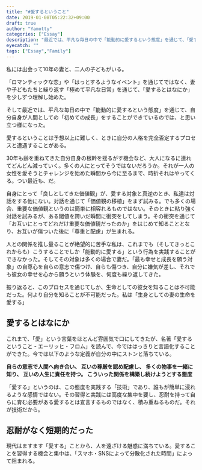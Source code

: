```yaml
---
title: "#愛するということ"
date: 2019-01-08T05:22:32+09:00
draft: true
author: "Yamotty"
categories: ["Essay"]
description: "最近では、平凡な毎日の中で「能動的に愛するという態度」を通じて、「愛するということ」の難しさを知り、そして自分自身が人間としての「初めての成長」をすることができているのでは、と思い立つ様になった。"
eyecatch: ""
tags: ["Essay","Family"]
---
```


私には出会って10年の妻と、二人の子どもがいる。

「ロマンティックな恋」や「はっとするようなイベント」を通じてではなく、妻や子どもたちと繰り返す「極めて平凡な日常」を通じて、「愛するとはなにか」を少しずつ理解し始めた。

そして最近では、平凡な毎日の中で「能動的に愛するという態度」を通じて、自分自身が人間としての「初めての成長」をすることができているのでは、と思い立つ様になった。
<!--more-->
愛するということは予想以上に難しく、ときに自分の人格を完全否定するプロセスと遭遇することがある。

30年も齢を重ねてきた自分自身の根幹を揺るがす機会など、大人になるに連れてどんどん減っていく。多くの人にとってそうではないだろうか。それが一人の女性を愛そうとチャレンジを始めた瞬間から今に至るまで、時折それはやってくる。つい最近も、だ。

自身にとって「良しとしてきた価値観」が、愛する対象と真逆のとき、私達は対話をする他にない。対話を通じて「価値観の移植」をまず試みる。でも多くの場合、重要な価値観というのは簡単に相容れるものではない。そのときに粘り強く対話を試みるが、ある閾値を跨いだ瞬間に衝突をしてしまう。その衝突を通じて「お互いにとってどれだけ重要な価値観だったのか」をはじめて知ることとなり、お互いが傷ついた後に「尊重と配慮」が生まれる。

人との関係を推し量ることが絶望的に苦手な私は、これまでも（そしてきっとこれからも）こうすることでしか「能動的に愛する」という行為を実践することができなかった。そしてその対象は多くの場合で妻だ。「最も幸せと成長を願う対象」の自尊心を自らの意志で傷つけ、自らも傷つき、自分に嫌気が差し、それでも彼女の幸せを心から願うという体験を、何度も繰り返してきた。

振り返ると、このプロセスを通じてしか、生命としての彼女を知ることは不可能だった。何より自分を知ることが不可能だった。私は「生身としての妻の生命を愛する」

## 愛するとはなにか

これまで、「愛」という言葉をほとんど雰囲気で口にしてきたが、名著「愛するということ - エーリッヒ・フロム」を読んで、今でははっきりと言語化することができた。今では以下のような定義が自分の中にストンと落ちている。

**自らの意志で人間へ向き合い、
互いの尊厳を認め配慮し、
多くの物事を一緒に知り、
互いの人生に責任を持つ。
こういった関係を構築し続けようとする態度**

「愛する」というのは、この態度を実践する「技術」であり、誰もが簡単に浸れるような感情ではない。その習得と実践には高度な集中を要し、忍耐を持って自らに育む必要がある愛するとは宣言するものではなく、積み重ねるものだ。それが技術だから。

## 忍耐がなく短期的だった

現代はますます「愛する」ことから、人を遠ざける魅惑に満ちている。愛することを習得する機会と集中は、「スマホ・SNSによって分散化された時間」によって阻まれる。
